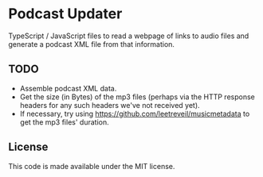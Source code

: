 # Podcast Updater
TypeScript / JavaScript files to read a webpage of links to audio files and
generate a podcast XML file from that information.

## TODO

* Assemble podcast XML data.
* Get the size (in Bytes) of the mp3 files (perhaps via the HTTP response
  headers for any such headers we've not received yet).
* If necessary, try using https://github.com/leetreveil/musicmetadata to get the
  mp3 files' duration.

## License
This code is made available under the MIT license.
